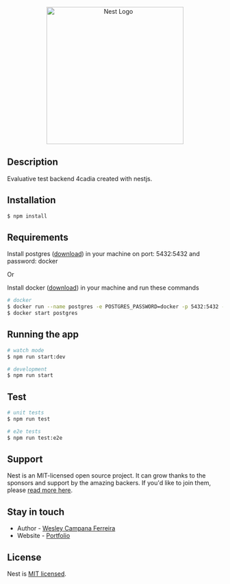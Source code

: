 <p align="center">
  <a href="http://nestjs.com/" target="blank"><img src="https://pbs.twimg.com/profile_images/1157284387945422848/Xx-SXfR2_400x400.jpg" width="320" alt="Nest Logo" /></a>
</p>

## Description

Evaluative test backend 4cadia created with nestjs.

## Installation

```bash
$ npm install
```

## Requirements
Install postgres ([download](https://www.postgresql.org/download/)) in your machine on port: 5432:5432 and password: docker

Or

Install docker ([download](https://docs.docker.com/engine/install/)) in your machine and run these commands
```bash 
# docker
$ docker run --name postgres -e POSTGRES_PASSWORD=docker -p 5432:5432 -d postgres 
$ docker start postgres
```

## Running the app

```bash
# watch mode
$ npm run start:dev

# development
$ npm run start
```

## Test

```bash
# unit tests
$ npm run test

# e2e tests
$ npm run test:e2e
```

## Support

Nest is an MIT-licensed open source project. It can grow thanks to the sponsors and support by the amazing backers. If you'd like to join them, please [read more here](https://docs.nestjs.com/support).

## Stay in touch

- Author - [Wesley Campana Ferreira](https://www.linkedin.com/in/wesley-campana-ferreira-081b55152)
- Website - [Portfolio](https://cyber-portfolio.netlify.app/)

## License

Nest is [MIT licensed](LICENSE).
